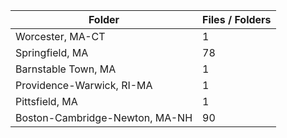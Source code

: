 | Folder                         |   Files / Folders |
|--------------------------------|-------------------|
| Worcester, MA-CT               |                 1 |
| Springfield, MA                |                78 |
| Barnstable Town, MA            |                 1 |
| Providence-Warwick, RI-MA      |                 1 |
| Pittsfield, MA                 |                 1 |
| Boston-Cambridge-Newton, MA-NH |                90 |